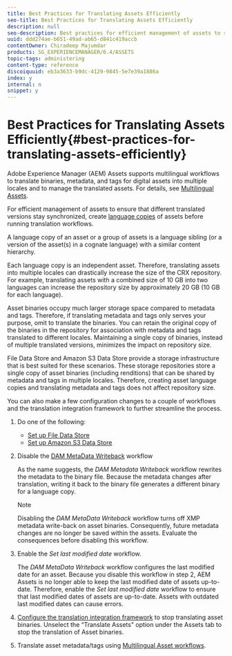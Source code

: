 ```yaml
---
title: Best Practices for Translating Assets Efficiently
seo-title: Best Practices for Translating Assets Efficiently
description: null
seo-description: Best practices for efficient management of assets to synchronize various translated versions and to streamline translation workflows.
uuid: ddd274ae-b651-49ad-ab65-d841c419accb
contentOwner: Chiradeep Majumdar
products: SG_EXPERIENCEMANAGER/6.4/ASSETS
topic-tags: administering
content-type: reference
discoiquuid: eb3a3633-b9dc-4129-9845-5e7e39a1886a
index: y
internal: n
snippet: y
---
```


# Best Practices for Translating Assets Efficiently{#best-practices-for-translating-assets-efficiently}

Adobe Experience Manager (AEM) Assets supports multilingual workflows to translate binaries, metadata, and tags for digital assets into multiple locales and to manage the translated assets. For details, see [Multilingual Assets](../../assets/using/multilingual-assets.md).

For efficient management of assets to ensure that different translated versions stay synchronized, create [language copies](../../assets/using/preparing-assets-for-translation.md) of assets before running translation workflows.

A language copy of an asset or a group of assets is a language sibling (or a version of the asset(s) in a cognate language) with a similar content hierarchy.

Each language copy is an independent asset. Therefore, translating assets into multiple locales can drastically increase the size of the CRX repository. For example, translating assets with a combined size of 10 GB into two languages can increase the repository size by approximately 20 GB (10 GB for each language).

Asset binaries occupy much larger storage space compared to metadata and tags. Therefore, if translating metadata and tags only serves your purpose, omit to translate the binaries. You can retain the original copy of the binaries in the repository for association with metadata and tags translated to different locales. Maintaining a single copy of binaries, instead of multiple translated versions, minimizes the impact on repository size.

File Data Store and Amazon S3 Data Store provide a storage infrastructure that is best suited for these scenarios. These storage repositories store a single copy of asset binaries (including renditions) that can be shared by metadata and tags in multiple locales. Therefore, creating asset language copies and translating metadata and tags does not affect repository size.

You can also make a few configuration changes to a couple of workflows and the translation integration framework to further streamline the process.

1. Do one of the following:

    * [Set up File Data Store](../../sites/deploying/using/data-store-config.md)
    * [Set up Amazon S3 Data Store](../../sites/deploying/using/data-store-config.md)

1. Disable the [DAM MetaData Writeback](../../sites/administering/using/workflow-offloader.md#disableoffloading) workflow

   As the name suggests, the *DAM Metadata Writeback* workflow rewrites the metadata to the binary file. Because the metadata changes after translation, writing it back to the binary file generates a different binary for a language copy.

   >[!NOTE]
   >
   >Disabling the *DAM MetaData Writeback* workflow turns off XMP metadata write-back on asset binaries. Consequently, future metadata changes are no longer be saved within the assets. Evaluate the consequences before disabling this workflow.

1. Enable the *Set last modified date* workflow.

   The *DAM MetaData Writeback* workflow configures the last modified date for an asset. Because you disable this workflow in step 2, AEM Assets is no longer able to keep the last modified date of assets up-to-date. Therefore, enable the *Set last modified date* workflow to ensure that last modified dates of assets are up-to-date. Assets with outdated last modified dates can cause errors.

1. [Configure the translation integration framework](../../sites/administering/using/tc-tic.md) to stop translating asset binaries. Unselect the “Translate Assets" option under the Assets tab to stop the translation of Asset binaries.
1. Translate asset metadata/tags using [Multilingual Asset workflows](../../assets/using/multilingual-assets.md).

